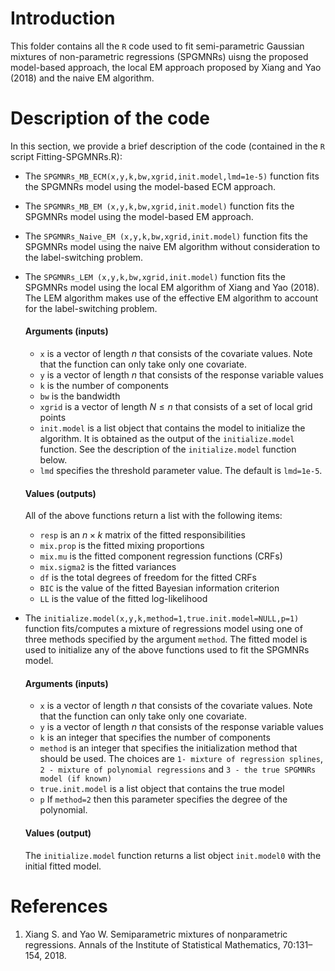 # Introduction
This folder contains all the ```R``` code used to fit semi-parametric Gaussian mixtures of non-parametric regressions (SPGMNRs) uisng the proposed model-based approach, the local EM approach proposed by Xiang and Yao (2018) and the naive EM algorithm.

# Description of the code
In this section, we provide a brief description of the code (contained in the ```R``` script Fitting-SPGMNRs.R):
* The ```SPGMNRs_MB_ECM(x,y,k,bw,xgrid,init.model,lmd=1e-5)``` function fits the SPGMNRs model using the model-based ECM approach.
* The ```SPGMNRs_MB_EM (x,y,k,bw,xgrid,init.model)``` function fits the SPGMNRs model using the model-based EM approach.
* The ```SPGMNRs_Naive_EM (x,y,k,bw,xgrid,init.model)``` function fits the SPGMNRs model using the naive EM algorithm without consideration to the label-switching problem.
* The ```SPGMNRs_LEM (x,y,k,bw,xgrid,init.model)``` function fits the SPGMNRs model using the local EM algorithm of Xiang and Yao (2018). The LEM algorithm makes use of the effective EM algorithm to account for the label-switching problem.

  #### Arguments (inputs)
  + ```x``` is a vector of length $n$ that consists of the covariate values. Note that the function can only take only one covariate.
  + ```y``` is a vector of length $n$ that consists of the response variable values
  + ```k``` is the number of components
  + ```bw``` is the bandwidth 
  + ```xgrid``` is a vector of length $N\leq n$ that consists of a set of local grid points
  + ```init.model``` is a list object that contains the model to initialize the algorithm. It is obtained as the output of the ```initialize.model``` function. See the description of the ```initialize.model``` function below.
  + ```lmd``` specifies the threshold parameter value. The default is ```lmd=1e-5```.
    
  #### Values (outputs)
  All of the above functions return a list with the following items:
  + ```resp``` is an $n\times k$ matrix of the fitted responsibilities
  + ```mix.prop``` is the fitted mixing proportions
  + ```mix.mu``` is the fitted component regression functions (CRFs)
  + ```mix.sigma2``` is the fitted variances
  + ```df``` is the total degrees of freedom for the fitted CRFs
  + ```BIC``` is the value of the fitted Bayesian information criterion
  + ```LL``` is the value of the fitted log-likelihood
* The ```initialize.model(x,y,k,method=1,true.init.model=NULL,p=1)``` function fits/computes a mixture of regressions model using one of three methods specified by the argument ```method```. The fitted model is used to initialize any of the above functions used to fit the SPGMNRs model.
    #### Arguments (inputs)
  + ```x``` is a vector of length $n$ that consists of the covariate values. Note that the function can only take only one covariate.
  + ```y``` is a vector of length $n$ that consists of the response variable values
  + ```k``` is an integer that specifies the number of components
  + ```method``` is an integer that specifies the initialization method that should be used. The choices are ```1- mixture of regression splines```, ```2 - mixture of polynomial regressions``` and ```3 - the true SPGMNRs model (if known)```
  + ```true.init.model``` is a list object that contains the true model
  + ```p``` If ```method=2``` then this parameter specifies the degree of the polynomial.    
  #### Values (output)
  The ```initialize.model``` function returns a list object ```init.model0``` with the initial fitted model.
# References
1. Xiang S. and Yao W. Semiparametric mixtures of nonparametric regressions. Annals of the Institute of Statistical Mathematics, 70:131–154, 2018.
